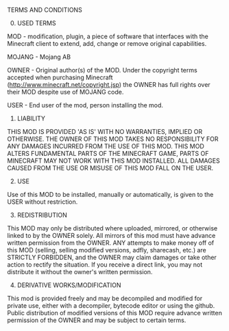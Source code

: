 TERMS AND CONDITIONS

0. USED TERMS

MOD - modification, plugin, a piece of software that interfaces with the Minecraft client to extend, add, change or remove original capabilities.

MOJANG - Mojang AB

OWNER - Original author(s) of the MOD. Under the copyright terms accepted when purchasing Minecraft (http://www.minecraft.net/copyright.jsp) the OWNER has full rights over their MOD despite use of MOJANG code.

USER - End user of the mod, person installing the mod.

1. LIABILITY

THIS MOD IS PROVIDED 'AS IS' WITH NO WARRANTIES, IMPLIED OR OTHERWISE. THE OWNER OF THIS MOD TAKES NO RESPONSIBILITY FOR ANY DAMAGES INCURRED FROM THE USE OF THIS MOD. THIS MOD ALTERS FUNDAMENTAL PARTS OF THE MINECRAFT GAME, PARTS OF MINECRAFT MAY NOT WORK WITH THIS MOD INSTALLED. ALL DAMAGES CAUSED FROM THE USE OR MISUSE OF THIS MOD FALL ON THE USER.

2. USE

Use of this MOD to be installed, manually or automatically, is given to the USER without restriction.

3. REDISTRIBUTION

This MOD may only be distributed where uploaded, mirrored, or otherwise linked to by the OWNER solely. All mirrors of this mod must have advance written permission from the OWNER. ANY attempts to make money off of this MOD (selling, selling modified versions, adfly, sharecash, etc.) are STRICTLY FORBIDDEN, and the OWNER may claim damages or take other action to rectify the situation. If you receive a direct link, you may not distribute it without the owner's written permission.

4. DERIVATIVE WORKS/MODIFICATION

This mod is provided freely and may be decompiled and modified for private use, either with a decompiler, bytecode editor or using the github. Public distribution of modified versions of this MOD require advance written permission of the OWNER and may be subject to certain terms.